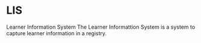 LIS
===

Learner Information System
The Learner Informattion System is a system to capture learner information in a registry.
